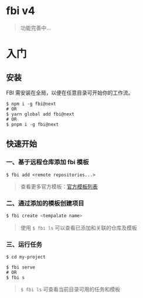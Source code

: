 # fbi v4

> 功能完善中...

# 入门

## 安装

FBI 需安装在全局，以便在任意目录可开始你的工作流。

```shell
$ npm i -g fbi@next
# OR
$ yarn global add fbi@next
# OR
$ pnpm i -g fbi@next
```

## 快速开始

### 一、基于远程仓库添加 fbi 模板

```
$ fbi add <remote repositories...>
```

> 查看更多官方模板：[官方模板列表](https://github.com/fbi-js)

### 二、通过添加的模板创建项目

```bash
$ fbi create <tempalate name>
```

> 使用 `$ fbi ls` 可以查看已添加和关联的仓库及模板

### 三、运行任务

```shell
$ cd my-project

$ fbi serve
# OR
$ fbi s
```

> `$ fbi ls` 可查看当前目录可用的任务和模板
